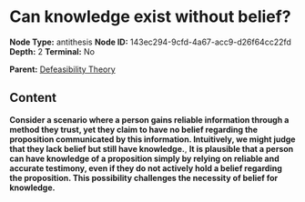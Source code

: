 # Can knowledge exist without belief?

**Node Type:** antithesis
**Node ID:** 143ec294-9cfd-4a67-acc9-d26f64cc22fd
**Depth:** 2
**Terminal:** No

**Parent:** [Defeasibility Theory](defeasibility-theory.md)

## Content

**Consider a scenario where a person gains reliable information through a method they trust, yet they claim to have no belief regarding the proposition communicated by this information. Intuitively, we might judge that they lack belief but still have knowledge.**, **It is plausible that a person can have knowledge of a proposition simply by relying on reliable and accurate testimony, even if they do not actively hold a belief regarding the proposition. This possibility challenges the necessity of belief for knowledge.**
